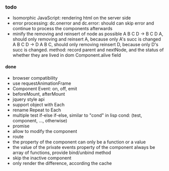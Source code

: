 ### todo
* Isomorphic JavaScript: rendering html on the server side
* error processing: dc.onerror and dc.error: should can skip error and continue to process the components afterwards
* minify the removing and reinsert of node as possible
  A B C D -> B C D A, should only removing and reinsert A, because only A's succ is changed
  A B C D -> D A B C, should only removing reinsert D, because only D's succ is changed.
  method:
    record parent and nextNode, and the status of whether they are lived in dom
    Component.alive field

#### done
* browser compatibility
* use requestAnimationFrame
* Component Event: on, off, emit
* beforeMount, afterMount
* jquery style api
* support object with Each
* rename Repeat to Each
* multiple test if-else if-else, similar to "cond" in lisp
  cond: (test, component, ..., otherwise)
* promise
* allow to modify the component
* route
* the property of the component can only be a function or a value
* the value of the private events property of the component always be array of functions, provide bind/unbind method
* skip the inactive component
* only render the difference, according the cache

